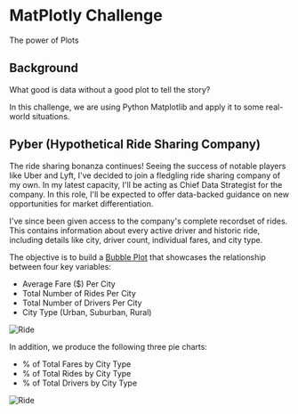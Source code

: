 # MatPlotly Challenge
The power of Plots

## Background

What good is data without a good plot to tell the story?

In this challenge, we are using Python Matplotlib and apply it to some real-world situations. 

## Pyber (Hypothetical Ride Sharing Company)

The ride sharing bonanza continues! Seeing the success of notable players like Uber and Lyft, I've decided to join a fledgling ride sharing company of my own. 
In my latest capacity, I'll be acting as Chief Data Strategist for the company. In this role, I'll be expected to offer data-backed guidance on new opportunities for market differentiation.

I've since been given access to the company's complete recordset of rides. This contains information about every active driver and historic ride, including details like city, driver count, individual fares, and city type.

The objective is to build a [Bubble Plot](https://en.wikipedia.org/wiki/Bubble_chart) that showcases the relationship between four key variables:

* Average Fare ($) Per City
* Total Number of Rides Per City
* Total Number of Drivers Per City
* City Type (Urban, Suburban, Rural)

![Ride](Images/Pyber_Rider_Sharing_Data.jpeg)

In addition, we produce the following three pie charts:

* % of Total Fares by City Type
* % of Total Rides by City Type
* % of Total Drivers by City Type

![Ride](Images/Total_Fares_By_City.jpeg)

